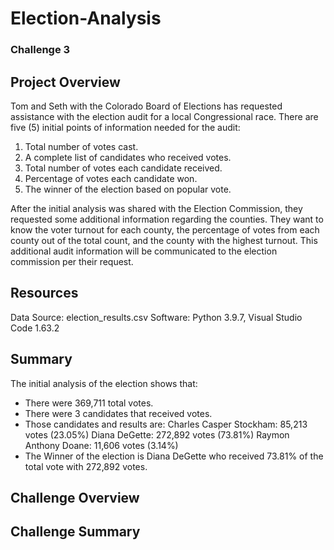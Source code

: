 # Election-Analysis
### Challenge 3

## Project Overview
Tom and Seth with the Colorado Board of Elections has requested assistance with the election audit for a local Congressional race. There are five (5) initial points of information needed for the audit:
1. Total number of votes cast.
2. A complete list of candidates who received votes.
3. Total number of votes each candidate received.
4. Percentage of votes each candidate won.
5. The winner of the election based on popular vote.

After the initial analysis was shared with the Election Commission, they requested some additional information regarding the counties. They want to know the voter turnout for each county, the percentage of votes from each county out of the total count, and the county with the highest turnout. This additional audit information will be communicated to the election commission per their request. 
## Resources
Data Source: election_results.csv
Software: Python 3.9.7, Visual Studio Code 1.63.2
## Summary
The initial analysis of the election shows that:
* There were 369,711 total votes.
* There were 3 candidates that received votes.
* Those candidates and results are:
   Charles Casper Stockham: 85,213 votes (23.05%)
   Diana DeGette: 272,892 votes (73.81%)
   Raymon Anthony Doane: 11,606 votes (3.14%)
* The Winner of the election is Diana DeGette who received 73.81% of the total vote with 272,892 votes.

## Challenge Overview

## Challenge Summary

